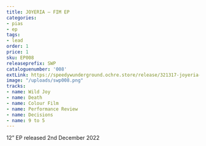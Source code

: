 ```yaml
---
title: JOYERIA – FIM EP
categories:
- pias
- ep
tags:
- lead
order: 1
price: 1
sku: EP008
releaseprefix: SWP
cataloguenumber: '008'
extLink: https://speedywunderground.ochre.store/release/321317-joyeria-fim 
image: "/uploads/swp008.png"
tracks:
- name: Wild Joy
- name: Death
- name: Colour Film
- name: Performance Review
- name: Decisions
- name: 9 to 5
---
```


12” EP released 2nd December 2022